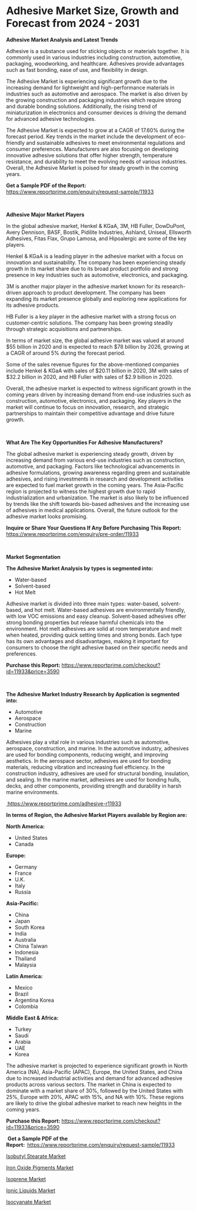 <p><h1>Adhesive Market Size, Growth and Forecast from 2024 - 2031</h1></p><p><strong>Adhesive Market Analysis and Latest Trends</strong></p>
<p><p>Adhesive is a substance used for sticking objects or materials together. It is commonly used in various industries including construction, automotive, packaging, woodworking, and healthcare. Adhesives provide advantages such as fast bonding, ease of use, and flexibility in design.</p><p>The Adhesive Market is experiencing significant growth due to the increasing demand for lightweight and high-performance materials in industries such as automotive and aerospace. The market is also driven by the growing construction and packaging industries which require strong and durable bonding solutions. Additionally, the rising trend of miniaturization in electronics and consumer devices is driving the demand for advanced adhesive technologies.</p><p>The Adhesive Market is expected to grow at a CAGR of 17.60% during the forecast period. Key trends in the market include the development of eco-friendly and sustainable adhesives to meet environmental regulations and consumer preferences. Manufacturers are also focusing on developing innovative adhesive solutions that offer higher strength, temperature resistance, and durability to meet the evolving needs of various industries. Overall, the Adhesive Market is poised for steady growth in the coming years.</p></p>
<p><strong>Get a Sample PDF of the Report:&nbsp;</strong> <a href="https://www.reportprime.com/enquiry/request-sample/11933">https://www.reportprime.com/enquiry/request-sample/11933</a></p>
<p>&nbsp;</p>
<p><strong>Adhesive Major Market Players</strong></p>
<p><p>In the global adhesive market, Henkel & KGaA, 3M, HB Fuller, DowDuPont, Avery Dennison, BASF, Bostik, Pidilite Industries, Ashland, Uniseal, Ellsworth Adhesives, Fitas Flax, Grupo Lamosa, and Hipoalergic are some of the key players. </p><p>Henkel & KGaA is a leading player in the adhesive market with a focus on innovation and sustainability. The company has been experiencing steady growth in its market share due to its broad product portfolio and strong presence in key industries such as automotive, electronics, and packaging. </p><p>3M is another major player in the adhesive market known for its research-driven approach to product development. The company has been expanding its market presence globally and exploring new applications for its adhesive products. </p><p>HB Fuller is a key player in the adhesive market with a strong focus on customer-centric solutions. The company has been growing steadily through strategic acquisitions and partnerships. </p><p>In terms of market size, the global adhesive market was valued at around $55 billion in 2020 and is expected to reach $78 billion by 2026, growing at a CAGR of around 5% during the forecast period. </p><p>Some of the sales revenue figures for the above-mentioned companies include Henkel & KGaA with sales of $20.11 billion in 2020, 3M with sales of $32.2 billion in 2020, and HB Fuller with sales of $2.9 billion in 2020. </p><p>Overall, the adhesive market is expected to witness significant growth in the coming years driven by increasing demand from end-use industries such as construction, automotive, electronics, and packaging. Key players in the market will continue to focus on innovation, research, and strategic partnerships to maintain their competitive advantage and drive future growth.</p></p>
<p>&nbsp;</p>
<p><strong>What Are The Key Opportunities For Adhesive Manufacturers?</strong></p>
<p><p>The global adhesive market is experiencing steady growth, driven by increasing demand from various end-use industries such as construction, automotive, and packaging. Factors like technological advancements in adhesive formulations, growing awareness regarding green and sustainable adhesives, and rising investments in research and development activities are expected to fuel market growth in the coming years. The Asia-Pacific region is projected to witness the highest growth due to rapid industrialization and urbanization. The market is also likely to be influenced by trends like the shift towards bio-based adhesives and the increasing use of adhesives in medical applications. Overall, the future outlook for the adhesive market looks promising.</p></p>
<p><strong>Inquire or Share Your Questions If Any Before Purchasing This Report:</strong> <a href="https://www.reportprime.com/enquiry/pre-order/11933">https://www.reportprime.com/enquiry/pre-order/11933</a></p>
<p>&nbsp;</p>
<p><strong>Market Segmentation</strong></p>
<p><strong>The Adhesive Market Analysis by types is segmented into:</strong></p>
<p><ul><li>Water-based</li><li>Solvent-based</li><li>Hot Melt</li></ul></p>
<p><p>Adhesive market is divided into three main types: water-based, solvent-based, and hot melt. Water-based adhesives are environmentally friendly, with low VOC emissions and easy cleanup. Solvent-based adhesives offer strong bonding properties but release harmful chemicals into the environment. Hot melt adhesives are solid at room temperature and melt when heated, providing quick setting times and strong bonds. Each type has its own advantages and disadvantages, making it important for consumers to choose the right adhesive based on their specific needs and preferences.</p></p>
<p><strong>Purchase this Report:&nbsp;</strong><a href="https://www.reportprime.com/checkout?id=11933&price=3590">https://www.reportprime.com/checkout?id=11933&price=3590</a></p>
<p>&nbsp;</p>
<p><strong>The Adhesive Market Industry Research by Application is segmented into:</strong></p>
<p><ul><li>Automotive</li><li>Aerospace</li><li>Construction</li><li>Marine</li></ul></p>
<p><p>Adhesives play a vital role in various industries such as automotive, aerospace, construction, and marine. In the automotive industry, adhesives are used for bonding components, reducing weight, and improving aesthetics. In the aerospace sector, adhesives are used for bonding materials, reducing vibration and increasing fuel efficiency. In the construction industry, adhesives are used for structural bonding, insulation, and sealing. In the marine market, adhesives are used for bonding hulls, decks, and other components, providing strength and durability in harsh marine environments.</p></p>
<p><a href="https://www.reportprime.com/adhesive-r11933">&nbsp;https://www.reportprime.com/adhesive-r11933</a></p>
<p><strong>In terms of Region, the Adhesive Market Players available by Region are:</strong></p>
<p>
    <p> <strong> North America: </strong>
        <ul>
            <li>United States</li>
            <li>Canada</li>
        </ul>
        </p> 
    <p> <strong> Europe: </strong>
        <ul>
            <li>Germany</li>
            <li>France</li>
            <li>U.K.</li>
            <li>Italy</li>
            <li>Russia</li>
        </ul>
        </p> 
    <p> <strong> Asia-Pacific: </strong>
        <ul>
            <li>China</li>
            <li>Japan</li>
            <li>South Korea</li>
            <li>India</li>
            <li>Australia</li>
            <li>China Taiwan</li>
            <li>Indonesia</li>
            <li>Thailand</li>
            <li>Malaysia</li>
        </ul>
        </p> 
    <p> <strong> Latin America: </strong>
        <ul>
            <li>Mexico</li>
            <li>Brazil</li>
            <li>Argentina Korea</li>
            <li>Colombia</li>
        </ul>
        </p> 
    <p> <strong> Middle East & Africa: </strong>
        <ul>
            <li>Turkey</li>
            <li>Saudi</li>
            <li>Arabia</li>
            <li>UAE</li>
            <li>Korea</li>
        </ul>
    </p>
    </p>
<p><p>The adhesive market is projected to experience significant growth in North America (NA), Asia-Pacific (APAC), Europe, the United States, and China due to increased industrial activities and demand for advanced adhesive products across various sectors. The market in China is expected to dominate with a market share of 30%, followed by the United States with 25%, Europe with 20%, APAC with 15%, and NA with 10%. These regions are likely to drive the global adhesive market to reach new heights in the coming years.</p></p>
<p><strong>Purchase this Report: </strong><a href="https://www.reportprime.com/checkout?id=11933&price=3590">https://www.reportprime.com/checkout?id=11933&price=3590</a></p>
<p>&nbsp;<strong>Get a Sample PDF of the Report:&nbsp;&nbsp;</strong><a href="https://www.reportprime.com/enquiry/request-sample/11933">https://www.reportprime.com/enquiry/request-sample/11933</a></p>
<p><strong></strong></p>
<p><p><a href="https://github.com/sardarp081/Market-Research-Report-List-2/blob/main/isobutyl-stearate-market.md">Isobutyl Stearate Market</a></p><p><a href="https://github.com/gcimaudf65/Market-Research-Report-List-2/blob/main/iron-oxide-pigments-market.md">Iron Oxide Pigments Market</a></p><p><a href="https://github.com/hzxpgedq27/Market-Research-Report-List-1/blob/main/isoprene-market.md">Isoprene Market</a></p><p><a href="https://github.com/dmmanir420/Market-Research-Report-List-2/blob/main/ionic-liquids-market.md">Ionic Liquids Market</a></p><p><a href="https://github.com/waylose1223/Market-Research-Report-List-2/blob/main/isocyanate-market.md">Isocyanate Market</a></p></p>